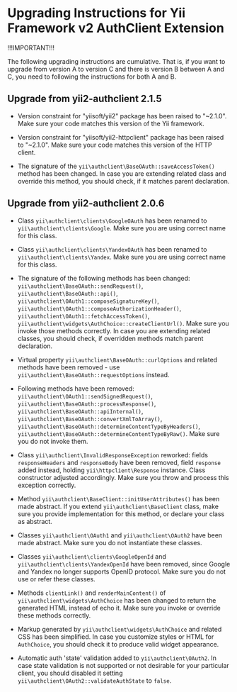 Upgrading Instructions for Yii Framework v2 AuthClient Extension
================================================================

!!!IMPORTANT!!!

The following upgrading instructions are cumulative. That is,
if you want to upgrade from version A to version C and there is
version B between A and C, you need to following the instructions
for both A and B.

Upgrade from yii2-authclient 2.1.5
----------------------------------

* Version constraint for "yiisoft/yii2" package has been raised to "~2.1.0". Make sure your code
  matches this version of the Yii framework.

* Version constraint for "yiisoft/yii2-httpclient" package has been raised to "~2.1.0". Make sure your code
  matches this version of the HTTP client.

* The signature of the `yii\authclient\BaseOAuth::saveAccessToken()` method has been changed.
  In case you are extending related class and override this method, you should check, if it matches parent declaration.


Upgrade from yii2-authclient 2.0.6
----------------------------------

* Class `yii\authclient\clients\GoogleOAuth` has been renamed to `yii\authclient\clients\Google`.
  Make sure you are using correct name for this class.

* Class `yii\authclient\clients\YandexOAuth` has been renamed to `yii\authclient\clients\Yandex`.
  Make sure you are using correct name for this class.

* The signature of the following methods has been changed: `yii\authclient\BaseOAuth::sendRequest()`, `yii\authclient\BaseOAuth::api()`,
  `yii\authclient\OAuth1::composeSignatureKey()`, `yii\authclient\OAuth1::composeAuthorizationHeader()`, `yii\authclient\OAuth1::fetchAccessToken()`,
  `yii\authclient\widgets\AuthChoice::createClientUrl()`. Make sure you invoke those methods correctly.
  In case you are extending related classes, you should check, if overridden methods match parent declaration.

* Virtual property `yii\authclient\BaseOAuth::curlOptions` and related methods have been removed -
  use `yii\authclient\BaseOAuth::requestOptions` instead.

* Following methods have been removed: `yii\authclient\OAuth1::sendSignedRequest()`, `yii\authclient\BaseOAuth::processResponse()`,
  `yii\authclient\BaseOAuth::apiInternal()`, `yii\authclient\BaseOAuth::convertXmlToArray()`, `yii\authclient\BaseOAuth::determineContentTypeByHeaders()`,
  `yii\authclient\BaseOAuth::determineContentTypeByRaw()`.
  Make sure you do not invoke them.

* Class `yii\authclient\InvalidResponseException` reworked: fields `responseHeaders` and `responseBody` have been removed,
  field `response` added instead, holding `yii\httpclient\Response` instance. Class constructor adjusted accordingly.
  Make sure you throw and process this exception correctly.

* Method `yii\authclient\BaseClient::initUserAttributes()` has been made abstract.
  If you extend `yii\authclient\BaseClient` class, make sure you provide implementation for this method,
  or declare your class as abstract.

* Classes `yii\authclient\OAuth1` and `yii\authclient\OAuth2` have been made abstract.
  Make sure you do not instantiate these classes.

* Classes `yii\authclient\clients\GoogleOpenId` and `yii\authclient\clients\YandexOpenId` have been removed,
  since Google and Yandex no longer supports OpenID protocol. Make sure you do not use or refer these classes.

* Methods `clientLink()` and `renderMainContent()` of `yii\authclient\widgets\AuthChoice` has been changed to return
  the generated HTML instead of echo it. Make sure you invoke or override these methods correctly.

* Markup generated by `yii\authclient\widgets\AuthChoice` and related CSS has been simplified.
  In case you customize styles or HTML for `AuthChoice`, you should check it to produce valid widget appearance.

* Automatic auth 'state' validation added to `yii\authclient\OAuth2`.
  In case state validation is not supported or not desirable for your particular client, you should disabled it
  setting `yii\authclient\OAuth2::validateAuthState` to `false`.
